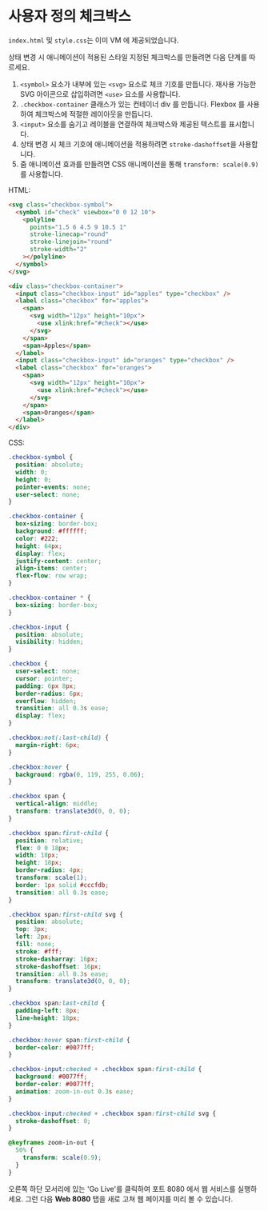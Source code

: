 # 사용자 정의 체크박스

`index.html` 및 `style.css`는 이미 VM 에 제공되었습니다.

상태 변경 시 애니메이션이 적용된 스타일 지정된 체크박스를 만들려면 다음 단계를 따르세요.

1. `<symbol>` 요소가 내부에 있는 `<svg>` 요소로 체크 기호를 만듭니다. 재사용 가능한 SVG 아이콘으로 삽입하려면 `<use>` 요소를 사용합니다.
2. `.checkbox-container` 클래스가 있는 컨테이너 div 를 만듭니다. Flexbox 를 사용하여 체크박스에 적절한 레이아웃을 만듭니다.
3. `<input>` 요소를 숨기고 레이블을 연결하여 체크박스와 제공된 텍스트를 표시합니다.
4. 상태 변경 시 체크 기호에 애니메이션을 적용하려면 `stroke-dashoffset`을 사용합니다.
5. 줌 애니메이션 효과를 만들려면 CSS 애니메이션을 통해 `transform: scale(0.9)`를 사용합니다.

HTML:

```html
<svg class="checkbox-symbol">
  <symbol id="check" viewbox="0 0 12 10">
    <polyline
      points="1.5 6 4.5 9 10.5 1"
      stroke-linecap="round"
      stroke-linejoin="round"
      stroke-width="2"
    ></polyline>
  </symbol>
</svg>

<div class="checkbox-container">
  <input class="checkbox-input" id="apples" type="checkbox" />
  <label class="checkbox" for="apples">
    <span>
      <svg width="12px" height="10px">
        <use xlink:href="#check"></use>
      </svg>
    </span>
    <span>Apples</span>
  </label>
  <input class="checkbox-input" id="oranges" type="checkbox" />
  <label class="checkbox" for="oranges">
    <span>
      <svg width="12px" height="10px">
        <use xlink:href="#check"></use>
      </svg>
    </span>
    <span>Oranges</span>
  </label>
</div>
```

CSS:

```css
.checkbox-symbol {
  position: absolute;
  width: 0;
  height: 0;
  pointer-events: none;
  user-select: none;
}

.checkbox-container {
  box-sizing: border-box;
  background: #ffffff;
  color: #222;
  height: 64px;
  display: flex;
  justify-content: center;
  align-items: center;
  flex-flow: row wrap;
}

.checkbox-container * {
  box-sizing: border-box;
}

.checkbox-input {
  position: absolute;
  visibility: hidden;
}

.checkbox {
  user-select: none;
  cursor: pointer;
  padding: 6px 8px;
  border-radius: 6px;
  overflow: hidden;
  transition: all 0.3s ease;
  display: flex;
}

.checkbox:not(:last-child) {
  margin-right: 6px;
}

.checkbox:hover {
  background: rgba(0, 119, 255, 0.06);
}

.checkbox span {
  vertical-align: middle;
  transform: translate3d(0, 0, 0);
}

.checkbox span:first-child {
  position: relative;
  flex: 0 0 18px;
  width: 18px;
  height: 18px;
  border-radius: 4px;
  transform: scale(1);
  border: 1px solid #cccfdb;
  transition: all 0.3s ease;
}

.checkbox span:first-child svg {
  position: absolute;
  top: 3px;
  left: 2px;
  fill: none;
  stroke: #fff;
  stroke-dasharray: 16px;
  stroke-dashoffset: 16px;
  transition: all 0.3s ease;
  transform: translate3d(0, 0, 0);
}

.checkbox span:last-child {
  padding-left: 8px;
  line-height: 18px;
}

.checkbox:hover span:first-child {
  border-color: #0077ff;
}

.checkbox-input:checked + .checkbox span:first-child {
  background: #0077ff;
  border-color: #0077ff;
  animation: zoom-in-out 0.3s ease;
}

.checkbox-input:checked + .checkbox span:first-child svg {
  stroke-dashoffset: 0;
}

@keyframes zoom-in-out {
  50% {
    transform: scale(0.9);
  }
}
```

오른쪽 하단 모서리에 있는 'Go Live'를 클릭하여 포트 8080 에서 웹 서비스를 실행하세요. 그런 다음 **Web 8080** 탭을 새로 고쳐 웹 페이지를 미리 볼 수 있습니다.
